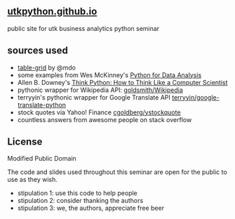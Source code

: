 ## [utkpython.github.io](http://utkpython.github.io)

public site for utk business analytics python seminar


## sources used
* [table-grid](https://github.com/mdo/table-grid) by @mdo
* some examples from Wes McKinney's [Python for Data Analysis](http://shop.oreilly.com/product/0636920023784.do)
* Allen B. Downey's [Think Python: How to Think Like a Computer Scientist](http://www.greenteapress.com/thinkpython/thinkpython.html)
* pythonic wrapper for Wikipedia API: [goldsmith/Wikipedia](https://github.com/goldsmith/Wikipedia)
* terryyin's pythonic wrapper for Google Translate API [terryyin/google-translate-python](https://github.com/terryyin/google-translate-python)
* stock quotes via Yahoo! Finance [cgoldberg/ystockquote](https://github.com/cgoldberg/ystockquote)
* countless answers from awesome people on stack overflow

## License
Modified Public Domain

The code and slides used throughout this seminar are open for the public to use as they wish.

* stipulation 1: use this code to help people
* stipulation 2: consider thanking the authors
* stipulation 3: we, the authors, appreciate free beer





